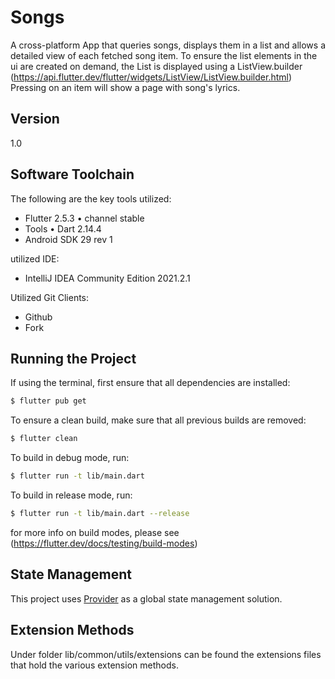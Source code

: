 # Songs

A cross-platform App that queries songs, displays them in a list and allows a detailed view of each fetched song item.
To ensure the list elements in the ui are created on demand, the List is displayed using a
ListView.builder (https://api.flutter.dev/flutter/widgets/ListView/ListView.builder.html)
Pressing on an item will show a page with song's lyrics.

## Version

1.0

## Software Toolchain

The following are the key tools utilized:

- Flutter 2.5.3 • channel stable
- Tools • Dart 2.14.4
- Android SDK 29 rev 1

utilized IDE:

- IntelliJ IDEA Community Edition 2021.2.1

Utilized Git Clients:

- Github
- Fork

## Running the Project

If using the terminal, first ensure that all dependencies are installed:

```sh
$ flutter pub get
```

To ensure a clean build, make sure that all previous builds are removed:

```sh
$ flutter clean
```

To build in debug mode, run:

```sh
$ flutter run -t lib/main.dart
```

To build in release mode, run:

```sh
$ flutter run -t lib/main.dart --release
```

for more info on build modes, please see (https://flutter.dev/docs/testing/build-modes)

## State Management

This project uses [Provider](https://pub.dev/packages/provider) as a global state management solution.

## Extension Methods

Under folder lib/common/utils/extensions can be found the extensions files that hold the various extension methods.
 
